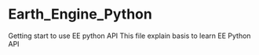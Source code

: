 # Earth_Engine_Python
Getting start to use EE python API
 This file explain basis to learn EE Python API
